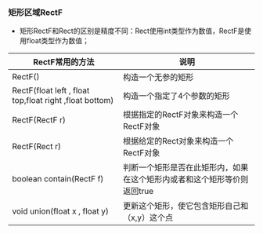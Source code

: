 ### 矩形区域RectF
+ 矩形RectF和Rect的区别是精度不同：Rect使用int类型作为数值，RectF是使用float类型作为数值；

|RectF常用的方法|说明|
|------|------|
|RectF()|构造一个无参的矩形|
|RectF(float left , float top,float right ,float bottom)|构造一个指定了4个参数的矩形|
|RectF(RectF r)|根据指定的RectF对象来构造一个RectF对象|
|RectF(Rect r)|根据给定的Rect对象来构造一个RectF对象|
|boolean contain(RectF f)|判断一个矩形是否在此矩形内，如果在这个矩形内或者和这个矩形等价则返回true|
|void union(float x , float y)|更新这个矩形，使它包含矩形自己和（x,y）这个点|
